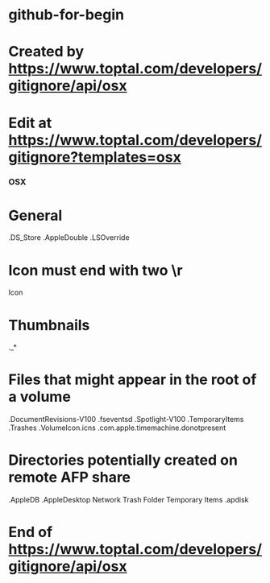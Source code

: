 # github-for-begin
# Created by https://www.toptal.com/developers/gitignore/api/osx
# Edit at https://www.toptal.com/developers/gitignore?templates=osx

### OSX ###
# General
.DS_Store
.AppleDouble
.LSOverride

# Icon must end with two \r
Icon

# Thumbnails
._*

# Files that might appear in the root of a volume
.DocumentRevisions-V100
.fseventsd
.Spotlight-V100
.TemporaryItems
.Trashes
.VolumeIcon.icns
.com.apple.timemachine.donotpresent

# Directories potentially created on remote AFP share
.AppleDB
.AppleDesktop
Network Trash Folder
Temporary Items
.apdisk

# End of https://www.toptal.com/developers/gitignore/api/osx
